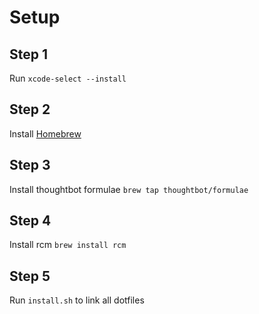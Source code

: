 # Setup

## Step 1
Run ```xcode-select --install```

## Step 2
Install [Homebrew](http://brew.sh/)

## Step 3
Install thoughtbot formulae ```brew tap thoughtbot/formulae```

## Step 4
Install rcm ```brew install rcm```

## Step 5
Run ```install.sh``` to link all dotfiles
